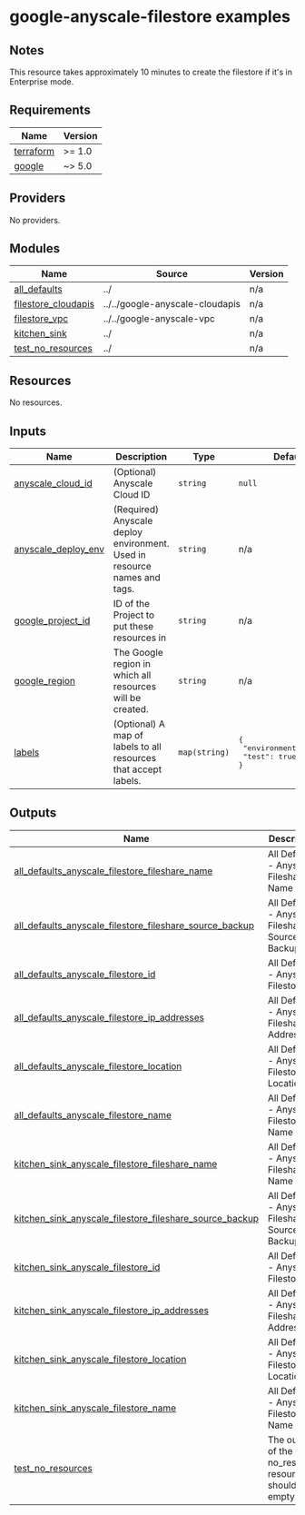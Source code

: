 # google-anyscale-filestore examples

## Notes
This resource takes approximately 10 minutes to create the filestore if it's in Enterprise mode.

<!-- BEGINNING OF PRE-COMMIT-TERRAFORM DOCS HOOK -->
## Requirements

| Name | Version |
|------|---------|
| <a name="requirement_terraform"></a> [terraform](#requirement\_terraform) | >= 1.0 |
| <a name="requirement_google"></a> [google](#requirement\_google) | ~> 5.0 |

## Providers

No providers.

## Modules

| Name | Source | Version |
|------|--------|---------|
| <a name="module_all_defaults"></a> [all\_defaults](#module\_all\_defaults) | ../ | n/a |
| <a name="module_filestore_cloudapis"></a> [filestore\_cloudapis](#module\_filestore\_cloudapis) | ../../google-anyscale-cloudapis | n/a |
| <a name="module_filestore_vpc"></a> [filestore\_vpc](#module\_filestore\_vpc) | ../../google-anyscale-vpc | n/a |
| <a name="module_kitchen_sink"></a> [kitchen\_sink](#module\_kitchen\_sink) | ../ | n/a |
| <a name="module_test_no_resources"></a> [test\_no\_resources](#module\_test\_no\_resources) | ../ | n/a |

## Resources

No resources.

## Inputs

| Name | Description | Type | Default | Required |
|------|-------------|------|---------|:--------:|
| <a name="input_anyscale_cloud_id"></a> [anyscale\_cloud\_id](#input\_anyscale\_cloud\_id) | (Optional) Anyscale Cloud ID | `string` | `null` | no |
| <a name="input_anyscale_deploy_env"></a> [anyscale\_deploy\_env](#input\_anyscale\_deploy\_env) | (Required) Anyscale deploy environment. Used in resource names and tags. | `string` | n/a | yes |
| <a name="input_google_project_id"></a> [google\_project\_id](#input\_google\_project\_id) | ID of the Project to put these resources in | `string` | n/a | yes |
| <a name="input_google_region"></a> [google\_region](#input\_google\_region) | The Google region in which all resources will be created. | `string` | n/a | yes |
| <a name="input_labels"></a> [labels](#input\_labels) | (Optional) A map of labels to all resources that accept labels. | `map(string)` | <pre>{<br>  "environment": "test",<br>  "test": true<br>}</pre> | no |

## Outputs

| Name | Description |
|------|-------------|
| <a name="output_all_defaults_anyscale_filestore_fileshare_name"></a> [all\_defaults\_anyscale\_filestore\_fileshare\_name](#output\_all\_defaults\_anyscale\_filestore\_fileshare\_name) | All Defaults - Anyscale Fileshare Name |
| <a name="output_all_defaults_anyscale_filestore_fileshare_source_backup"></a> [all\_defaults\_anyscale\_filestore\_fileshare\_source\_backup](#output\_all\_defaults\_anyscale\_filestore\_fileshare\_source\_backup) | All Defaults - Anyscale Fileshare Source Backup |
| <a name="output_all_defaults_anyscale_filestore_id"></a> [all\_defaults\_anyscale\_filestore\_id](#output\_all\_defaults\_anyscale\_filestore\_id) | All Defaults - Anyscale Filestore ID |
| <a name="output_all_defaults_anyscale_filestore_ip_addresses"></a> [all\_defaults\_anyscale\_filestore\_ip\_addresses](#output\_all\_defaults\_anyscale\_filestore\_ip\_addresses) | All Defaults - Anyscale Fileshare IP Addresses |
| <a name="output_all_defaults_anyscale_filestore_location"></a> [all\_defaults\_anyscale\_filestore\_location](#output\_all\_defaults\_anyscale\_filestore\_location) | All Defaults - Anyscale Filestore Location |
| <a name="output_all_defaults_anyscale_filestore_name"></a> [all\_defaults\_anyscale\_filestore\_name](#output\_all\_defaults\_anyscale\_filestore\_name) | All Defaults - Anyscale Filestore Name |
| <a name="output_kitchen_sink_anyscale_filestore_fileshare_name"></a> [kitchen\_sink\_anyscale\_filestore\_fileshare\_name](#output\_kitchen\_sink\_anyscale\_filestore\_fileshare\_name) | All Defaults - Anyscale Fileshare Name |
| <a name="output_kitchen_sink_anyscale_filestore_fileshare_source_backup"></a> [kitchen\_sink\_anyscale\_filestore\_fileshare\_source\_backup](#output\_kitchen\_sink\_anyscale\_filestore\_fileshare\_source\_backup) | All Defaults - Anyscale Fileshare Source Backup |
| <a name="output_kitchen_sink_anyscale_filestore_id"></a> [kitchen\_sink\_anyscale\_filestore\_id](#output\_kitchen\_sink\_anyscale\_filestore\_id) | All Defaults - Anyscale Filestore ID |
| <a name="output_kitchen_sink_anyscale_filestore_ip_addresses"></a> [kitchen\_sink\_anyscale\_filestore\_ip\_addresses](#output\_kitchen\_sink\_anyscale\_filestore\_ip\_addresses) | All Defaults - Anyscale Fileshare IP Addresses |
| <a name="output_kitchen_sink_anyscale_filestore_location"></a> [kitchen\_sink\_anyscale\_filestore\_location](#output\_kitchen\_sink\_anyscale\_filestore\_location) | All Defaults - Anyscale Filestore Location |
| <a name="output_kitchen_sink_anyscale_filestore_name"></a> [kitchen\_sink\_anyscale\_filestore\_name](#output\_kitchen\_sink\_anyscale\_filestore\_name) | All Defaults - Anyscale Filestore Name |
| <a name="output_test_no_resources"></a> [test\_no\_resources](#output\_test\_no\_resources) | The outputs of the no\_resource resource - should be empty |
<!-- END OF PRE-COMMIT-TERRAFORM DOCS HOOK -->
